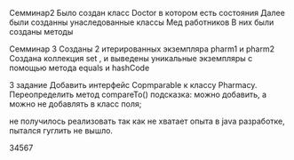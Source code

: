 Семминар2
Было создан класс Doctor в котором есть состояния
Далее были созданны унаследованные классы Мед работников 
В них были созданы методы

Семминар 3
Созданы 2 итерированных экземпляра pharm1 и pharm2
Создана коллекция set , и выведены уникальные экземпляры
с помощью метода equals и hashCode

3 задание
Добавить интерфейс Copmparable<Pharmacy> к классу Pharmacy. Переопределить метод compareTo()
подсказка: можно добавить, а можно не добавлять в класс поля;

не получилось реализовать так как не хватает опыта в java разработке, пытался гуглить не вышло.


34567